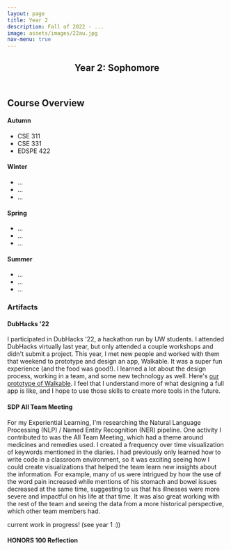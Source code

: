 ```yaml
---
layout: page
title: Year 2
description: Fall of 2022 - ...
image: assets/images/22au.jpg
nav-menu: true
---
```

<!-- Main -->
<div id="main" class="alt">

<!-- One -->
<section id="one">
	<div class="inner">
		<header class="major">
			<h1>Year 2: Sophomore</h1>
		</header>

<!-- Content -->
<h2 id="content">Course Overview</h2>
<div class="box">
	<div class="row">
	<div class="3u">
		<h4>Autumn</h4>
		<ul>
			<li>CSE 311</li>
			<li>CSE 331</li>
			<li>EDSPE 422</li>
		</ul>
	</div>
	<div class="3u">
		<h4>Winter</h4>
		<ul>
			<li>...</li>
			<li>...</li>
			<li>...</li>
		</ul>
	</div>
	<div class="3u">
		<h4>Spring</h4>
		<ul>
			<li>...</li>
			<li>...</li>
			<li>...</li>
		</ul>
	</div>
	<div class="3u">
		<h4>Summer</h4>
		<ul>
			<li>...</li>
			<li>...</li>
			<li>...</li>
		</ul>
	</div>
	</div>
</div>

<!-- Artifact -->
<h3>Artifacts</h3>

<div class="row">
<h4>DubHacks '22</h4>
<p><span class="image left"><img src="{% link assets/images/22au_walkable.jpg %}" alt="" /></span>I participated in DubHacks '22, a hackathon run by UW students. I attended DubHacks virtually last year, but only attended a couple workshops and didn't submit a project. This year, I met new people and worked with them that weekend to prototype and design an app, Walkable. It was a super fun experience (and the food was good!). I learned a lot about the design process, working in a team, and some new technology as well. Here's <a href="https://devpost.com/software/walkable-3xqkbz">our prototype of Walkable</a>. I feel that I understand more of what designing a full app is like, and I hope to use those skills to create more tools in the future.</p>
</div>

<div class="row">
<h4>SDP All Team Meeting</h4>
<p><span class="image left"><img src="{% link assets/images/22au_atm_vis.png %}" alt="" /></span>For my Experiential Learning, I'm researching the Natural Language Processing (NLP) / Named Entity Recognition (NER) pipeline. One activity I contributed to was the All Team Meeting, which had a theme around medicines and remedies used. I created a frequency over time visualization of keywords mentioned in the diaries. I had previously only learned how to write code in a classroom environment, so it was exciting seeing how I could create visualizations that helped the team learn new insights about the information. For example, many of us were intrigued by how the use of the word pain increased while mentions of his stomach and bowel issues decreased at the same time, suggesting to us that his illnesses were more severe and impactful on his life at that time. It was also great working with the rest of the team and seeing the data from a more historical perspective, which other team members had.</p>
</div>

current work in progress! (see year 1 :))

<div class="row">
<h4>HONORS 100 Reflection</h4>
<object data="{% link /assets/pdfs/22au_honors100_reflection.pdf %}" width="500" height="500" type='application/pdf'></object>
</div>

</div>
</section>

</div>
